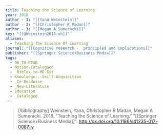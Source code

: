 ```yaml
---
title: Teaching the Science of Learning
year: 2018
author - 1: "[[Yana Weinstein]]"
author - 2: "[[Christopher R Madan]]"
author - 3: "[[Megan A Sumeracki]]"
key: "[[@Weinstein2018-oh]]"
aliases:
  - Teaching The Science Of Learning
journal: "[[Cognitive research -  principles and implications]]"
publisher: "[[Springer Science+Business Media]]"
tags:
  - 00_TO-READ
  - Notion-Catalogued
  - _BibTex-to-MD-Git
  - Knowledge---Skill-Acquisition
  - _In-Readwise
  - _New-Literature
  - Education
  - _Cataloged
---
```


> [!bibliography]
> Weinstein, Yana, Christopher R Madan, Megan A Sumeracki. 2018. “Teaching the Science of Learning.” "[[Springer Science+Business Media]]". http://dx.doi.org/10.1186/s41235-017-0087-y